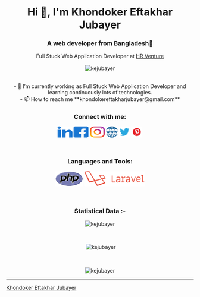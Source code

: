 <h1 align="center">Hi 👋, I'm Khondoker Eftakhar Jubayer</h1>
<h3 align="center">A web developer from Bangladesh🌟</h3>
<p align="center">Full Stuck Web Application Developer at <a href="https://hrventureai.com/">HR Venture</a></p>
<p align="center"><img align="center" src="https://komarev.com/ghpvc/?username=kejubayer&label=Profile%20views&color=0e75b6&style=flat" alt="kejubayer" /></p>
<p align="center">
<br>
- 🌱 I’m currently working as Full Stuck Web Application Developer and learning continuously lots of technologies.  
<br>
- 📫 How to reach me **khondokereftakharjubayer@gmail.com**
<br>
</p>
<h3 align="center">Connect with me:</h3>
<p align="center">
  <a href="https://www.linkedin.com/in/kejubayer/" target="blank"><img align="center"
      src="./icons/social/linked-in-alt.svg"
      alt="kejubayer" height="30" width="40" /></a>
  <a href="https://www.facebook.com/engr.k.e.jubayer" target="blank"><img align="center"
      src="./icons/social/facebook.svg"
      alt="kejubayer" height="30" width="40" /></a>
  <a href="https://www.instagram.com/kejubayer/" target="blank"><img align="center"
      src="./icons/social/instagram.svg"
      alt="kejubayer" height="30" width="40" /></a>
  <a href="https://kejubayer.com/" target="blank"><img align="center"
      src="./icons/social/website.png"
      alt="kejubayer" height="30" /></a>
  <a href="https://twitter.com/kejubayer/" target="blank"><img align="center"
      src="./icons/social/twitter.png"
      alt="kejubayer" height="30" /></a>
  <a href="https://www.pinterest.com/kejubayer/" target="blank"><img align="center"
      src="./icons/social/pinterest.png"
      alt="kejubayer" height="30" /></a>
</p>

<br>

<h3 align="center">Languages and Tools:</h3>
<p align="center"> 
<a href="https://www.php.net/" target="_blank" rel="noreferrer"><img
      src="icons/php.png" alt="android" height="40" /></a> 
<a href="https://laravel.com/" target="_blank" rel="noreferrer"><img
      src="icons/laravel.png" alt="android" height="40" /></a> 
</p>

<br>

<h3 align="center">Statistical Data :-</h3>
<p align="center"><img
    src="https://github-readme-stats.vercel.app/api/top-langs?username=kejubayer&show_icons=true&locale=en&layout=compact"
    alt="kejubayer" /></p>
<br>

<p align="center">&nbsp;<img  src="https://github-readme-stats.vercel.app/api?username=kejubayer&show_icons=true&locale=en"
    alt="kejubayer" /></p>
<br>

<p align="center"><img align="center" src="https://github-readme-streak-stats.herokuapp.com/?user=kejubayer&" alt="kejubayer" /></p>

------------------------------------------------------------------------------------------------------------------------------------------
[Khondoker Eftakhar Jubayer](https://kejubayer.com)